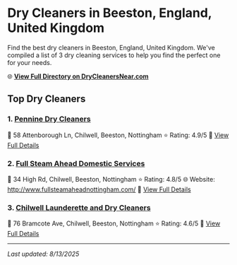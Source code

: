 # Dry Cleaners in Beeston, England, United Kingdom

Find the best dry cleaners in Beeston, England, United Kingdom. We've compiled a list of 3 dry cleaning services to help you find the perfect one for your needs.

🌐 **[View Full Directory on DryCleanersNear.com](https://drycleanersnear.com/city/United%20Kingdom/England/Beeston)**

## Top Dry Cleaners

### 1. [Pennine Dry Cleaners](https://drycleanersnear.com/dryCleaner/6891661b2c4a23913ff11361/pennine-dry-cleaners)
📍 58 Attenborough Ln, Chilwell, Beeston, Nottingham
⭐ Rating: 4.9/5
🔗 [View Full Details](https://drycleanersnear.com/dryCleaner/6891661b2c4a23913ff11361/pennine-dry-cleaners)

### 2. [Full Steam Ahead Domestic Services](https://drycleanersnear.com/dryCleaner/6891664f2c4a23913ff11425/full-steam-ahead-domestic-services)
📍 34 High Rd, Chilwell, Beeston, Nottingham
⭐ Rating: 4.8/5
🌐 Website: http://www.fullsteamaheadnottingham.com/
🔗 [View Full Details](https://drycleanersnear.com/dryCleaner/6891664f2c4a23913ff11425/full-steam-ahead-domestic-services)

### 3. [Chilwell Launderette and Dry Cleaners](https://drycleanersnear.com/dryCleaner/689165b42c4a23913ff1111f/chilwell-launderette-and-dry-cleaners)
📍 76 Bramcote Ave, Chilwell, Beeston, Nottingham
⭐ Rating: 4.6/5
🔗 [View Full Details](https://drycleanersnear.com/dryCleaner/689165b42c4a23913ff1111f/chilwell-launderette-and-dry-cleaners)


---

*Last updated: 8/13/2025*
